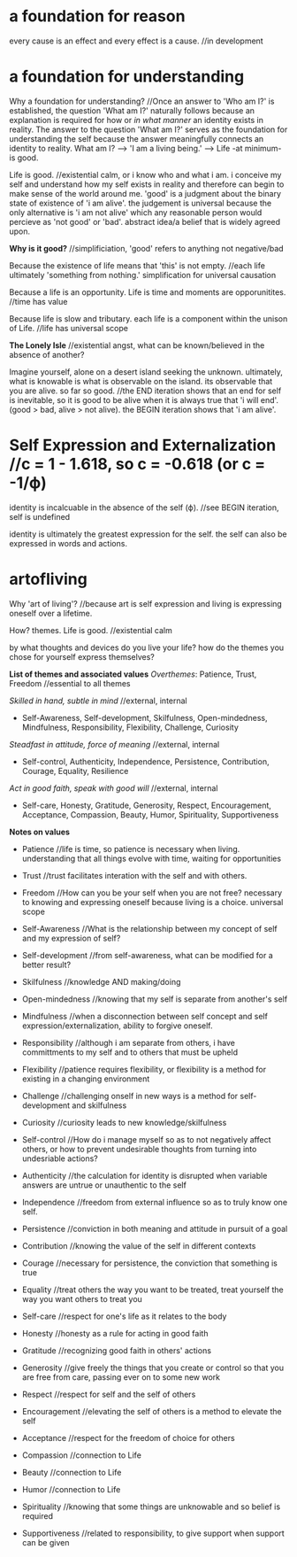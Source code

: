 # a foundation for reason
every cause is an effect and every effect is a cause. //in development

# a foundation for understanding
Why a foundation for understanding? //Once an answer to 'Who am I?' is established, the question 'What am I?' naturally follows because an explanation is required for how or *in what manner* an identity exists in reality. The answer to the question 'What am I?' serves as the foundation for understanding the self because the answer meaningfully connects an identity to reality. What am I? --> 'I am a living being.' --> Life -at minimum- is good.

Life is good. //existential calm, or i know who and what i am. i conceive my self and understand how my self exists in reality and therefore can begin to make sense of the world around me. 'good' is a judgment about the binary state of existence of 'i am alive'. the judgement is universal because the only alternative is 'i am not alive' which any reasonable person would percieve as 'not good' or 'bad'. abstract idea/a belief that is widely agreed upon.

**Why is it good?** //simplificiation, 'good' refers to anything not negative/bad

Because the existence of life means that 'this' is not empty. //each life ultimately 'something from nothing.' simplification for universal causation

Because a life is an opportunity. Life is time and moments are opporunitites. //time has value

Because life is slow and tributary. each life is a component within the unison of Life. //life has universal scope

**The Lonely Isle** //existential angst, what can be known/believed in the absence of another?

Imagine yourself, alone on a desert island seeking the unknown. ultimately, what is knowable is what is observable on the island. its observable that you are alive. so far so good. //the END iteration shows that an end for self is inevitable, so it is good to be alive when it is always true that 'i will end'. (good > bad, alive > not alive). the BEGIN iteration shows that 'i am alive'.

# Self Expression and Externalization //c = 1 - 1.618, so c = -0.618 (or c = -1/ϕ)
identity is incalcuable in the absence of the self (ϕ). //see BEGIN iteration, self is undefined

identity is ultimately the greatest expression for the self. the self can also be expressed in words and actions.

# artofliving
Why 'art of living'? //because art is self expression and living is expressing oneself over a lifetime.

How? themes. Life is good. //existential calm

by what thoughts and devices do you live your life? how do the themes you chose for yourself express themselves?


**List of themes and associated values**
*Overthemes*: Patience, Trust, Freedom //essential to all themes

*Skilled in hand, subtle in mind* //external, internal
* Self-Awareness, Self-development, Skilfulness, Open-mindedness, Mindfulness, Responsibility, Flexibility, Challenge, Curiosity

*Steadfast in attitude, force of meaning* //external, internal
* Self-control, Authenticity, Independence, Persistence, Contribution, Courage, Equality, Resilience

*Act in good faith, speak with good will* //external, internal
* Self-care, Honesty, Gratitude, Generosity, Respect, Encouragement, Acceptance, Compassion, Beauty, Humor, Spirituality, Supportiveness
  
**Notes on values**

* Patience //life is time, so patience is necessary when living. understanding that all things evolve with time, waiting for opportunities
* Trust //trust facilitates interation with the self and with others.
* Freedom //How can you be your self when you are not free? necessary to knowing and expressing oneself because living is a choice. universal scope


* Self-Awareness //What is the relationship between my concept of self and my expression of self?
* Self-development //from self-awareness, what can be modified for a better result?
* Skilfulness //knowledge AND making/doing
* Open-mindedness //knowing that my self is separate from another's self
* Mindfulness //when a disconnection between self concept and self expression/externalization, ability to forgive oneself.
* Responsibility //although i am separate from others, i have committments to my self and to others that must be upheld
* Flexibility //patience requires flexibility, or flexibility is a method for existing in a changing environment
* Challenge //challenging onself in new ways is a method for self-development and skilfulness
* Curiosity //curiosity leads to new knowledge/skilfulness

* Self-control //How do i manage myself so as to not negatively affect others, or how to prevent undesirable thoughts from turning into undesriable actions?
* Authenticity //the calculation for identity is disrupted when variable answers are untrue or unauthentic to the self
* Independence //freedom from external influence so as to truly know one self.
* Persistence //conviction in both meaning and attitude in pursuit of a goal
* Contribution //knowing the value of the self in different contexts
* Courage //necessary for persistence, the conviction that something is true
* Equality //treat others the way you want to be treated, treat yourself the way you want others to treat you

* Self-care //respect for one's life as it relates to the body
* Honesty //honesty as a rule for acting in good faith
* Gratitude //recognizing good faith in others' actions
* Generosity //give freely the things that you create or control so that you are free from care, passing ever on to some new work
* Respect //respect for self and the self of others
* Encouragement //elevating the self of others is a method to elevate the self
* Acceptance //respect for the freedom of choice for others
* Compassion //connection to Life
* Beauty //connection to Life
* Humor //connection to Life
* Spirituality //knowing that some things are unknowable and so belief is required
* Supportiveness //related to responsibility, to give support when support can be given
